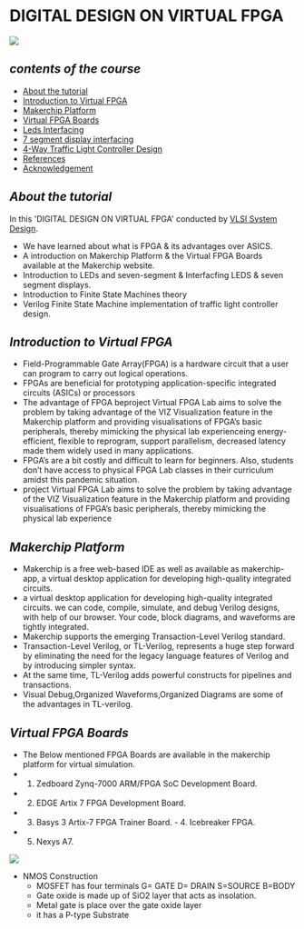 # DIGITAL DESIGN ON  VIRTUAL FPGA
![](simulation/Banner.jpg)
## **_contents of the course_**
- [About the tutorial](#about-the-tutorial)
- [Introduction to Virtual FPGA](#Introduction-to-Virtual-FPGA)
- [Makerchip Platform](#makerchip-platform)
- [Virtual FPGA Boards](#virtual-fpga-boards)
- [Leds Interfacing](#Leds-interfacing)
- [7 segment display interfacing](#7segment-display-interfacing)
- [4-Way Traffic Light Controller Design](#4-way-traffic-light-controller-design)
- [References](#references)
- [Acknowledgement](#acknowledgement)

## **_About the tutorial_**

In this 'DIGITAL DESIGN ON  VIRTUAL FPGA' conducted by [VLSI System Design]( https://www.vlsisystemdesign.com/).
 - We have learned about what is FPGA & its advantages over ASICS.
 - A introduction on Makerchip Platform & the Virtual FPGA Boards available at the Makerchip website.
 - Introduction to LEDs and seven-segment & Interfacfing LEDS & seven segment displays.
 - Introduction to Finite State Machines theory
 - Verilog Finite State Machine implementation of traffic light controller design.

## **_Introduction to Virtual FPGA_**

 - Field-Programmable Gate Array(FPGA) is a hardware circuit that a user can program to carry out logical operations.
 - FPGAs are beneficial for prototyping application-specific integrated circuits (ASICs) or processors
 - The advantage of FPGA beproject Virtual FPGA Lab aims to solve the problem by taking advantage of the VIZ Visualization feature in the Makerchip platform and providing visualisations of FPGA’s basic peripherals, thereby mimicking the physical lab experienceing energy-efficient, flexible to reprogram, support parallelism, decreased latency made them widely used in many applications.
 - FPGA’s are a bit costly and difficult to learn for beginners. Also, students don’t have access to physical FPGA Lab classes in their curriculum amidst this pandemic situation.
 - project Virtual FPGA Lab aims to solve the problem by taking advantage of the VIZ Visualization feature in the Makerchip platform and providing visualisations of FPGA’s basic peripherals, thereby mimicking the physical lab experience

## **_Makerchip Platform_**
 - Makerchip is a free web-based IDE as well as available as makerchip-app, a virtual desktop application for developing high-quality integrated circuits.
 - a virtual desktop application for developing high-quality integrated circuits. we can code, compile, simulate, and debug Verilog designs, with help of our browser. Your code, block diagrams, and waveforms are tightly integrated.
 - Makerchip supports the emerging Transaction-Level Verilog standard.
 - Transaction-Level Verilog, or TL-Verilog, represents a huge step forward by eliminating the need for the legacy language features of Verilog and by introducing simpler syntax.
 - At the same time, TL-Verilog adds powerful constructs for pipelines and transactions.
 - Visual Debug,Organized Waveforms,Organized Diagrams are some of the advantages in TL-verilog.
 
 ## **_Virtual FPGA Boards_**
 - The Below mentioned FPGA Boards are available in the makerchip platform for virtual simulation. 
 - 1. Zedboard Zynq-7000 ARM/FPGA SoC Development Board.
 - 2. EDGE Artix 7 FPGA Development Board.
 - 3. Basys 3 Artix-7 FPGA Trainer Board.                                                                                                                                           - 4. Icebreaker FPGA.
 - 5. Nexys A7.  

  
     

 ![](simulation/day1/A1.PNG)
  - NMOS Construction  
    - MOSFET has four terminals G= GATE D= DRAIN S=SOURCE B=BODY
    - Gate oxide is made up of SiO2 layer that acts as insolation.
    - Metal gate is place over the gate oxide layer 
    - it has a P-type Substrate 
